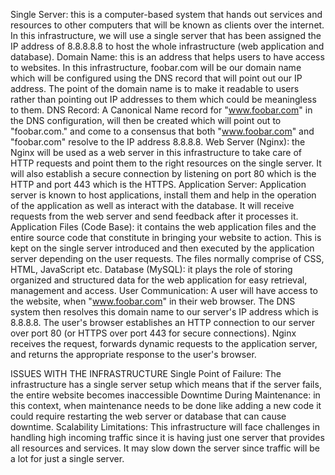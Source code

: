Single Server: this is a computer-based system that hands out services and resources to other computers that will be known as clients over the internet. In this infrastructure, we will use a single server that has been assigned the IP address of 8.8.8.8.8 to host the whole infrastructure (web application and database).
Domain Name: this is an address that helps users to have access to websites. In this infrastructure, foobar.com will be our domain name which will be configured using the DNS record that will point out our IP address. The point of the domain name is to make it readable to users rather than pointing out IP addresses to them which could be meaningless to them.
DNS Record: A Canonical Name record for "www.foobar.com" in the DNS configuration, will then be created which will point out to "foobar.com." and come to a consensus that both "www.foobar.com" and "foobar.com" resolve to the IP address 8.8.8.8.
Web Server (Nginx): the Nginx will be used as a web server in this infrastructure to take care of HTTP requests and point them to the right resources on the single server. It will also establish a secure connection by listening on port 80 which is the HTTP and port 443 which is the HTTPS.
Application Server: Application server is known to host applications, install them and help in the operation of the application as well as interact with the database. It will receive requests from the web server and send feedback after it processes it.
Application Files (Code Base): it contains the web application files and the entire source code that constitute in bringing your website to action. This is kept on the single server introduced and then executed by the application server depending on the user requests. The files normally comprise of CSS, HTML, JavaScript etc.
Database (MySQL): it plays the role of storing organized and structured data for the web application for easy retrieval, management and access.
User Communication: A user will have access to the website, when "www.foobar.com" in their web browser. The DNS system then resolves this domain name to our server's IP address which is 8.8.8.8. The user's browser establishes an HTTP connection to our server over port 80 (or HTTPS over port 443 for secure connections). Nginx receives the request, forwards dynamic requests to the application server, and returns the appropriate response to the user's browser.
 

ISSUES WITH THE INFRASTRUCTURE
Single Point of Failure: The infrastructure has a single server setup which means that if the server fails, the entire website becomes inaccessible
Downtime During Maintenance: in this context, when maintenance needs to be done like adding a new code it could require restarting the web server or database that can cause downtime.
Scalability Limitations: This infrastructure will face challenges in handling high incoming traffic since it is having just one server that provides all resources and services. It may slow down the server since traffic will be a lot for just a single server.
